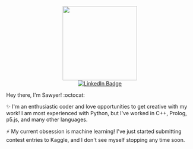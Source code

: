 <div id="header" align="center">
  <img src="https://www.dotdotfire.com/assets/images/dream/laptop-dream.gif" width="200"/>
  <div id="badges" align="center">
    <a href="https://www.linkedin.com/in/sawyer-redstone/">   
      <img src="https://img.shields.io/badge/LinkedIn-blue" alt="LinkedIn Badge"/>
    </a>
  </div>
</div>

Hey there, I'm Sawyer! :octocat:

✨ I'm an enthusiastic coder and love opportunities to get creative with my work! I am most experienced with Python, but I've worked in C++, Prolog, p5.js, and many other languages.

⚡ My current obsession is machine learning! I've just started submitting contest entries to Kaggle, and I don't see myself stopping any time soon.

<!-- ### Hi there 👋 -->

<!--
**SawyerRedstone/SawyerRedstone** is a ✨ _special_ ✨ repository because its `README.md` (this file) appears on your GitHub profile.

Here are some ideas to get you started:

- 🔭 I’m currently working on ...
- 🌱 I’m currently learning ...
- 👯 I’m looking to collaborate on ...
- 🤔 I’m looking for help with ...
- 💬 Ask me about ...
- 📫 How to reach me: ...
- 😄 Pronouns: ...
- ⚡ Fun fact: ...
-->
